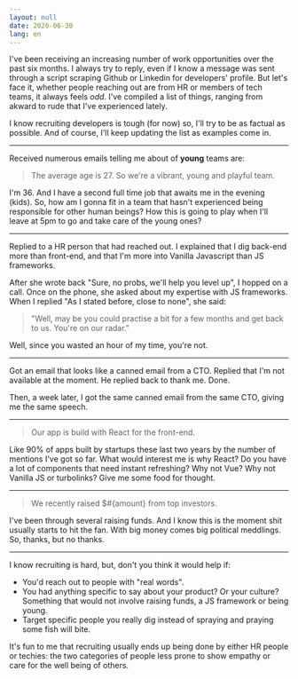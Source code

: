 ```yaml
---
layout: null
date: 2020-06-30
lang: en
---
```


I've been receiving an increasing number of work opportunities over the past six months. I always try to reply, even if I know a message was sent through a script scraping Github or Linkedin for developers' profile. But let's face it, whether people reaching out are from HR or members of tech teams, it always feels _odd_. I've compiled a list of things, ranging from akward to rude that I've experienced lately.

I know recruiting developers is tough (for now) so, I'll try to be as factual as possible. And of course, I'll keep updating the list as examples come in.

---

Received numerous emails telling me about of __young__ teams are:

> The average age is 27. So we're a vibrant, young and playful team.

I'm 36. And I have a second full time job that awaits me in the evening (kids). So, how am I gonna fit in a team that hasn't experienced being responsible for other human beings? How this is going to play when I'll leave at 5pm to go and take care of the young ones?

---

Replied to a HR person that had reached out. I explained that I dig back-end more than front-end, and that I'm more into Vanilla Javascript than JS frameworks.

After she wrote back "Sure, no probs, we'll help you level up", I hopped on a call. Once on the phone, she asked about my expertise with JS frameworks. When I replied "As I stated before, close to none", she said:

> "Well, may be you could practise a bit for a few months and get back to us. You're on our radar."

Well, since you wasted an hour of my time, you're not.

---

Got an email that looks like a canned email from a CTO. Replied that I'm not available at the moment. He replied back to thank me. Done.

Then, a week later, I got the same canned email from the same CTO, giving me the same speech.

---

> Our app is build with React for the front-end.

Like 90% of apps built by startups these last two years by the number of mentions I've got so far. What would interest me is why React? Do you have a lot of components that need instant refreshing? Why not Vue? Why not Vanilla JS or turbolinks? Give me some food for thought.

---

> We recently raised $#{amount} from top investors.

I've been through several raising funds. And I know this is the moment shit usually starts to hit the fan. With big money comes big political meddlings. So, thanks, but no thanks.

---

I know recruiting is hard, but, don't you think it would help if:
- You'd reach out to people with "real words".
- You had anything specific to say about your product? Or your culture? Something that would not involve raising funds, a JS framework or being young.
- Target specific people you really dig instead of spraying and praying some fish will bite.

It's fun to me that recruiting usually ends up being done by either HR people or techies: the two categories of people less prone to show empathy or care for the well being of others.

